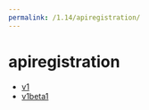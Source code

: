 ```yaml
---
permalink: /1.14/apiregistration/
---
```


# apiregistration



* [v1](v1/index.md)
* [v1beta1](v1beta1/index.md)